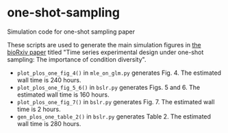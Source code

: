 # one-shot-sampling
Simulation code for one-shot sampling paper

These scripts are used to generate the main simulation figures in [the bioRxiv paper](https://doi.org/10.1101/537548) titled "Time series experimental design under one-shot sampling: The importance of condition diversity".
* `plot_plos_one_fig_4()` in `mle_on_glm.py` generates Fig. 4.  The estimated wall time is 240 hours.
* `plot_plos_one_fig_5_6()` in `bslr.py` generates Figs. 5 and 6.  The estimated wall time is 160 hours.
* `plot_plos_one_fig_7()` in `bslr.py` generates Fig. 7.  The estimated wall time is 2 hours.
* `gen_plos_one_table_2()` in `bslr.py` generates Table 2.  The estimated wall time is 280 hours.
